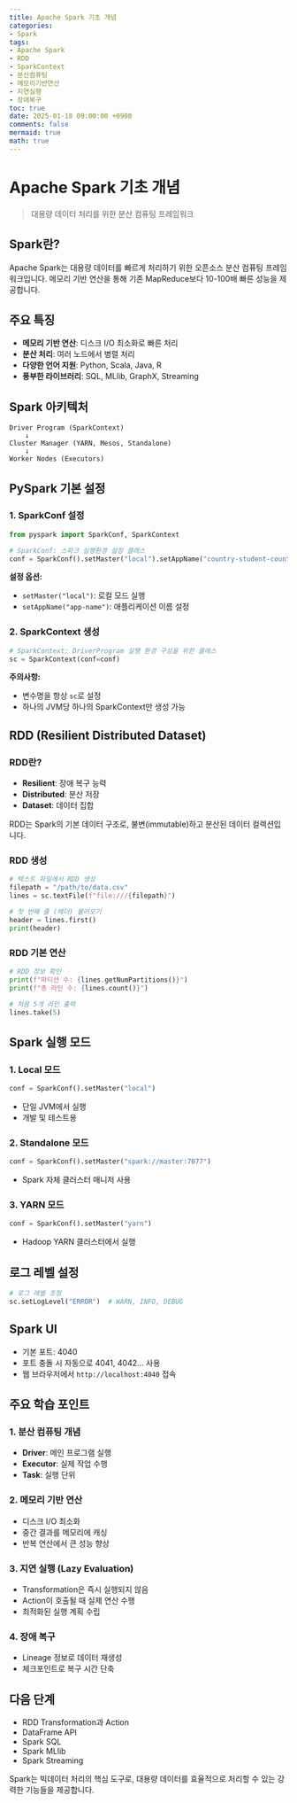 ```yaml
---
title: Apache Spark 기초 개념
categories:
- Spark
tags:
- Apache Spark
- RDD
- SparkContext
- 분산컴퓨팅
- 메모리기반연산
- 지연실행
- 장애복구
toc: true
date: 2025-01-18 09:00:00 +0900
comments: false
mermaid: true
math: true
---
```

# Apache Spark 기초 개념
> 대용량 데이터 처리를 위한 분산 컴퓨팅 프레임워크

## Spark란?
Apache Spark는 대용량 데이터를 빠르게 처리하기 위한 오픈소스 분산 컴퓨팅 프레임워크입니다. 메모리 기반 연산을 통해 기존 MapReduce보다 10-100배 빠른 성능을 제공합니다.

## 주요 특징
- **메모리 기반 연산**: 디스크 I/O 최소화로 빠른 처리
- **분산 처리**: 여러 노드에서 병렬 처리
- **다양한 언어 지원**: Python, Scala, Java, R
- **풍부한 라이브러리**: SQL, MLlib, GraphX, Streaming

## Spark 아키텍처
```
Driver Program (SparkContext)
    ↓
Cluster Manager (YARN, Mesos, Standalone)
    ↓
Worker Nodes (Executors)
```

## PySpark 기본 설정

### 1. SparkConf 설정
```python
from pyspark import SparkConf, SparkContext

# SparkConf: 스파크 실행환경 설정 클래스
conf = SparkConf().setMaster("local").setAppName("country-student-count")
```

**설정 옵션:**
- `setMaster("local")`: 로컬 모드 실행
- `setAppName("app-name")`: 애플리케이션 이름 설정

### 2. SparkContext 생성
```python
# SparkContext: DriverProgram 실행 환경 구성을 위한 클래스
sc = SparkContext(conf=conf)
```

**주의사항:**
- 변수명을 항상 `sc`로 설정
- 하나의 JVM당 하나의 SparkContext만 생성 가능

## RDD (Resilient Distributed Dataset)

### RDD란?
- **Resilient**: 장애 복구 능력
- **Distributed**: 분산 저장
- **Dataset**: 데이터 집합

RDD는 Spark의 기본 데이터 구조로, 불변(immutable)하고 분산된 데이터 컬렉션입니다.

### RDD 생성
```python
# 텍스트 파일에서 RDD 생성
filepath = "/path/to/data.csv"
lines = sc.textFile(f"file:///{filepath}")

# 첫 번째 줄 (헤더) 불러오기
header = lines.first()
print(header)
```

### RDD 기본 연산
```python
# RDD 정보 확인
print(f"파티션 수: {lines.getNumPartitions()}")
print(f"총 라인 수: {lines.count()}")

# 처음 5개 라인 출력
lines.take(5)
```

## Spark 실행 모드

### 1. Local 모드
```python
conf = SparkConf().setMaster("local")
```
- 단일 JVM에서 실행
- 개발 및 테스트용

### 2. Standalone 모드
```python
conf = SparkConf().setMaster("spark://master:7077")
```
- Spark 자체 클러스터 매니저 사용

### 3. YARN 모드
```python
conf = SparkConf().setMaster("yarn")
```
- Hadoop YARN 클러스터에서 실행

## 로그 레벨 설정
```python
# 로그 레벨 조정
sc.setLogLevel("ERROR")  # WARN, INFO, DEBUG
```

## Spark UI
- 기본 포트: 4040
- 포트 충돌 시 자동으로 4041, 4042... 사용
- 웹 브라우저에서 `http://localhost:4040` 접속

## 주요 학습 포인트

### 1. 분산 컴퓨팅 개념
- **Driver**: 메인 프로그램 실행
- **Executor**: 실제 작업 수행
- **Task**: 실행 단위

### 2. 메모리 기반 연산
- 디스크 I/O 최소화
- 중간 결과를 메모리에 캐싱
- 반복 연산에서 큰 성능 향상

### 3. 지연 실행 (Lazy Evaluation)
- Transformation은 즉시 실행되지 않음
- Action이 호출될 때 실제 연산 수행
- 최적화된 실행 계획 수립

### 4. 장애 복구
- Lineage 정보로 데이터 재생성
- 체크포인트로 복구 시간 단축

## 다음 단계
- RDD Transformation과 Action
- DataFrame API
- Spark SQL
- Spark MLlib
- Spark Streaming

Spark는 빅데이터 처리의 핵심 도구로, 대용량 데이터를 효율적으로 처리할 수 있는 강력한 기능들을 제공합니다.
